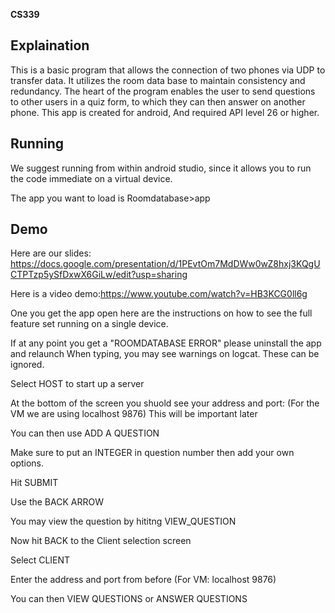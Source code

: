 **CS339**
## Explaination
This is a basic program that allows the connection of two phones via UDP to transfer data. It utilizes the room data base to maintain consistency and redundancy. 
The heart of the program enables the user to send questions to other users in a quiz form, to which they can then answer on another phone. This app is created for android,
And required API level 26 or higher. 

## Running
We suggest running from within android studio, since it allows you to run the code immediate on a virtual device. 

The app you want to load is Roomdatabase>app

## Demo
Here are our slides: https://docs.google.com/presentation/d/1PEvtOm7MdDWw0wZ8hxj3KQgUCTPTzp5ySfDxwX6GiLw/edit?usp=sharing

Here is a video demo:https://www.youtube.com/watch?v=HB3KCG0ll6g

One you get the app open here are the instructions on how to see the full feature set running on a single device.

If at any point you get a "ROOMDATABASE ERROR" please uninstall the app and relaunch
When typing, you may see warnings on logcat. These can be ignored. 

Select HOST to start up a server

At the bottom of the screen you shuold see your address and port: (For the VM we are using localhost 9876) This will be important later

You can then use ADD A QUESTION

Make sure to put an INTEGER in question number then add your own options. 

Hit SUBMIT

Use the BACK ARROW

You may view the question by hititng VIEW_QUESTION

Now hit BACK to the Client selection screen

Select CLIENT

Enter the address and port from before (For VM: localhost 9876) 

You can then VIEW QUESTIONS or ANSWER QUESTIONS
